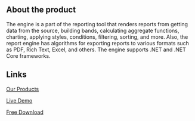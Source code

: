 ## About the product

The engine is a part of the reporting tool that renders reports from getting data from the source, building bands, calculating aggregate functions, charting, applying styles, conditions, filtering, sorting, and more. Also, the report engine has algorithms for exporting reports to various formats such as PDF, Rich Text, Excel, and others. The engine supports .NET and .NET Core frameworks.

## Links

[Our Products](https://www.stimulsoft.com/en/products)

[Live Demo](http://demo.stimulsoft.com/#Net)

[Free Download](https://www.stimulsoft.com/en/downloads)
